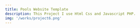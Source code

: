 ```yaml
---
title: Pools Website Template
description: This Project I use Html Css and Javascript PHP.
img: '/works/project6.png'
---
```

